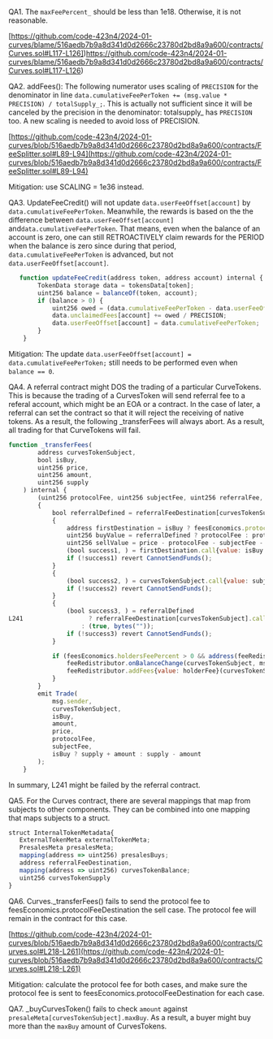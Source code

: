 QA1. The ``maxFeePercent_`` should be less than 1e18. Otherwise, it is not reasonable. 

[https://github.com/code-423n4/2024-01-curves/blame/516aedb7b9a8d341d0d2666c23780d2bd8a9a600/contracts/Curves.sol#L117-L126])https://github.com/code-423n4/2024-01-curves/blame/516aedb7b9a8d341d0d2666c23780d2bd8a9a600/contracts/Curves.sol#L117-L126)

QA2. addFees(): The following numerator uses scaling of ``PRECISION`` for the denominator in line ``data.cumulativeFeePerToken += (msg.value * PRECISION) / totalSupply_;``. This is actually not sufficient since it will be canceled by the 
precision in the denominator: totalsupply_ has ``PRECISION`` too. A new scaling is needed to avoid loss of PRECISION. 

[https://github.com/code-423n4/2024-01-curves/blob/516aedb7b9a8d341d0d2666c23780d2bd8a9a600/contracts/FeeSplitter.sol#L89-L94](https://github.com/code-423n4/2024-01-curves/blob/516aedb7b9a8d341d0d2666c23780d2bd8a9a600/contracts/FeeSplitter.sol#L89-L94)

Mitigation: use SCALING = 1e36 instead. 

QA3. UpdateFeeCredit() will not update ``data.userFeeOffset[account]`` by ``data.cumulativeFeePerToken``. Meanwhile, the rewards is based on the the difference between ``data.userFeeOffset[account]`` and``data.cumulativeFeePerToken``. That means, even when the balance of an account is zero, one can still RETROACTIVELY claim rewards for the PERIOD when the balance is zero since during that period, ``data.cumulativeFeePerToken`` is advanced, but not ``data.userFeeOffset[account]``.  

```javascript
   function updateFeeCredit(address token, address account) internal {
        TokenData storage data = tokensData[token];
        uint256 balance = balanceOf(token, account);
        if (balance > 0) {
            uint256 owed = (data.cumulativeFeePerToken - data.userFeeOffset[account]) * balance;
            data.unclaimedFees[account] += owed / PRECISION;
            data.userFeeOffset[account] = data.cumulativeFeePerToken;
        }
    }
```

Mitigation: 
The update ``data.userFeeOffset[account] = data.cumulativeFeePerToken;`` still needs to be performed even when ``balance == 0``. 

QA4. A referral contract might DOS the trading of a particular CurveTokens. 
This is because the trading of a CurvesToken will send referral fee to a referal account, which might be an EOA or a contract. In the case of later, a referral can set the contract so that it will reject the receiving of native tokens. As a result, the following _transferFees will always abort. As a result, all trading for that CurveTokens will fail. 

```javascript
function _transferFees(
        address curvesTokenSubject,
        bool isBuy,
        uint256 price,
        uint256 amount,
        uint256 supply
    ) internal {
        (uint256 protocolFee, uint256 subjectFee, uint256 referralFee, uint256 holderFee, ) = getFees(price);
        {
            bool referralDefined = referralFeeDestination[curvesTokenSubject] != address(0);
            {
                address firstDestination = isBuy ? feesEconomics.protocolFeeDestination : msg.sender;
                uint256 buyValue = referralDefined ? protocolFee : protocolFee + referralFee;
                uint256 sellValue = price - protocolFee - subjectFee - referralFee - holderFee;
                (bool success1, ) = firstDestination.call{value: isBuy ? buyValue : sellValue}("");
                if (!success1) revert CannotSendFunds();
            }
            {
                (bool success2, ) = curvesTokenSubject.call{value: subjectFee}("");
                if (!success2) revert CannotSendFunds();
            }
            {
                (bool success3, ) = referralDefined
L241                  ? referralFeeDestination[curvesTokenSubject].call{value: referralFee}("")
                    : (true, bytes(""));
                if (!success3) revert CannotSendFunds();
            }

            if (feesEconomics.holdersFeePercent > 0 && address(feeRedistributor) != address(0)) {
                feeRedistributor.onBalanceChange(curvesTokenSubject, msg.sender);
                feeRedistributor.addFees{value: holderFee}(curvesTokenSubject);
            }
        }
        emit Trade(
            msg.sender,
            curvesTokenSubject,
            isBuy,
            amount,
            price,
            protocolFee,
            subjectFee,
            isBuy ? supply + amount : supply - amount
        );
    }
```

In summary, L241 might be failed by the referral contract. 

QA5. For the Curves contract, there are several mappings that map from subjects to other components. They can be combined into one mapping that maps subjects to a struct. 

```javascript
struct InternalTokenMetadata{
   ExternalTokenMeta externalTokenMeta;
   PresalesMeta presalesMeta;
   mapping(address => uint256) presalesBuys;
   address referralFeeDestination, 
   mapping(address => uint256) curvesTokenBalance;
   uint256 curvesTokenSupply
}
```

QA6. Curves._transferFees() fails to send the protocol fee to feesEconomics.protocolFeeDestination the sell case. The protocol fee will remain in the contract for this case. 

[https://github.com/code-423n4/2024-01-curves/blob/516aedb7b9a8d341d0d2666c23780d2bd8a9a600/contracts/Curves.sol#L218-L261](https://github.com/code-423n4/2024-01-curves/blob/516aedb7b9a8d341d0d2666c23780d2bd8a9a600/contracts/Curves.sol#L218-L261)

Mitigation: calculate the protocol fee for both cases, and make sure the protocol fee is sent to feesEconomics.protocolFeeDestination for each case. 

QA7. _buyCurvesToken() fails to check ``amount`` against ``presaleMeta[curvesTokenSubject].maxBuy``. As a result, a buyer might buy more than the ``maxBuy`` amount of CurvesTokens. 

